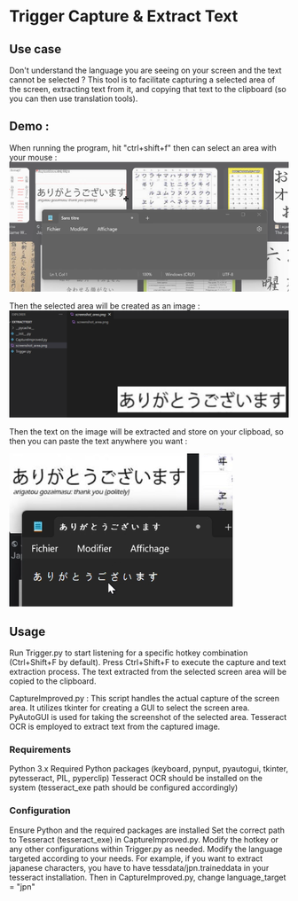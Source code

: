 # Trigger Capture & Extract Text

## Use case
Don't understand the language you are seeing on your screen and the text cannot be selected ? 
This tool is to facilitate capturing a selected area of the screen, extracting text from it, and copying that text to the clipboard (so you can then use translation tools).

## Demo :
When running the program, hit "ctrl+shift+f" then can select an area with your mouse :
![ctrl shift f](demo_images/ctrl_shift_f.png)

Then the selected area will be created as an image : 
![image_saved](demo_images/image_saved.png)

Then the text on the image will be extracted and store on your clipboad, so then you can paste the text anywhere you want : 

![copy_paste](demo_images/copy_paste.png)

## Usage

Run Trigger.py to start listening for a specific hotkey combination (Ctrl+Shift+F by default).
Press Ctrl+Shift+F to execute the capture and text extraction process.
The text extracted from the selected screen area will be copied to the clipboard.

CaptureImproved.py :
This script handles the actual capture of the screen area.
It utilizes tkinter for creating a GUI to select the screen area.
PyAutoGUI is used for taking the screenshot of the selected area.
Tesseract OCR is employed to extract text from the captured image.

### Requirements
Python 3.x
Required Python packages (keyboard, pynput, pyautogui, tkinter, pytesseract, PIL, pyperclip)
Tesseract OCR should be installed on the system (tesseract_exe path should be configured accordingly)

### Configuration
Ensure Python and the required packages are installed
Set the correct path to Tesseract (tesseract_exe) in CaptureImproved.py.
Modify the hotkey or any other configurations within Trigger.py as needed.
Modify the language targeted according to your needs. For example, if you want to extract japanese characters, you have to have tessdata/jpn.traineddata in your tesseract installation. Then in CaptureImproved.py, change language_target = "jpn"

